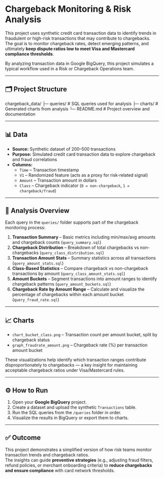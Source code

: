 # Chargeback Monitoring & Risk Analysis

This project uses synthetic credit card transaction data to identify trends in fraudulent or high-risk transactions that may contribute to chargebacks.  
The goal is to monitor chargeback rates, detect emerging patterns, and ultimately **keep dispute ratios low to meet Visa and Mastercard compliance thresholds**.

By analyzing transaction data in Google BigQuery, this project simulates a typical workflow used in a Risk or Chargeback Operations team.

---

## 🗂 Project Structure



chargeback_data/
├─ queries/       # SQL queries used for analysis
├─ charts/        # Generated charts from analysis
└─ README.md      # Project overview and documentation



---

## 📊 Data

- **Source:** Synthetic dataset of 200–500 transactions  
- **Purpose:** Simulated credit card transaction data to explore chargeback and fraud correlations  
- **Columns:**  
  - `Time` – Transaction timestamp  
  - `V1` – Randomized feature (acts as a proxy for risk-related signal)  
  - `Amount` – Transaction amount in dollars  
  - `Class` – Chargeback indicator (`0 = non-chargeback`, `1 = chargeback/fraud`)  

---

## 🧠 Analysis Overview

Each query in the `queries/` folder supports part of the chargeback monitoring process:

1. **Transaction Summary** – Basic metrics including min/max/avg amounts and chargeback counts (`query_summary.sql`)  
2. **Chargeback Distribution** – Breakdown of total chargebacks vs non-chargebacks (`query_class_distribution.sql`)  
3. **Transaction Amount Stats** – Summary statistics across all transactions (`query_amount_stats.sql`)  
4. **Class-Based Statistics** – Compare chargeback vs non-chargeback transactions by amount (`query_class_amount_stats.sql`)  
5. **Amount Buckets** – Segment transactions into amount ranges to identify chargeback patterns (`query_amount_buckets.sql`)  
6. **Chargeback Rate by Amount Range** – Calculate and visualize the percentage of chargebacks within each amount bucket (`query_fraud_rate.sql`)  

---

## 📈 Charts

- `chart_bucket_class.png` – Transaction count per amount bucket, split by chargeback status  
- `graph_fraudrate_amount.png` – Chargeback rate (%) per transaction amount bucket  

These visualizations help identify which transaction ranges contribute disproportionately to chargebacks — a key insight for maintaining acceptable chargeback ratios under Visa/Mastercard rules.

---

## ⚙️ How to Run

1. Open your **Google BigQuery** project.  
2. Create a dataset and upload the synthetic `Transactions` table.  
3. Run the SQL queries from the `/queries` folder in order.  
4. Visualize the results in BigQuery or export them to charts.  

---

## ✅ Outcome

This project demonstrates a simplified version of how risk teams monitor transaction trends and chargeback ratios.  
The insights can guide **preventive strategies** (e.g., adjusting fraud filters, refund policies, or merchant onboarding criteria) to **reduce chargebacks and ensure compliance** with card network thresholds.

